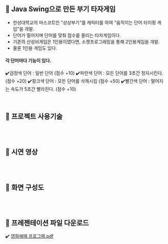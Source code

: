 ## :rocket: Java Swing으로 만든 부기 타자게임 <br/>

- 한성대학교의 마스코트인 "상상부기"를 캐릭터를 하여 "움직이는 단어 타이핑 게임"을 개발.
- 단어가 떨어지며 단어를 맞춰 점수를 올리는 타자게임이다.
- 기존의 산성비게임은 1인용이였다면, 소켓프로그래밍을 통해 2인용게임을 개발.
- 물론 1인용 게임도 있다.

#### 각 단어마다 기능이 있다.
:heavy_check_mark:검정색 단어 : 일반 단어 (점수 +10)
:heavy_check_mark:파란색 단어 : 모든 단어를 3초간 정지시킨다. (점수 +20)
:heavy_check_mark:핑크색 단어 : 모든 단어를 삭제시킴 (점수 +50)
:heavy_check_mark:빨간색 단어 : 떨어지는 속도가 5초간 빨라진다. (점수 +10)

<br>

##  :rocket: 프로젝트 사용기술 


<br>
<br>

##  :rocket: 시연 영상 


<br>
<br>

##  :rocket: 화면 구성도 



<br>
<br>


##  :rocket: 프레젠테이션 파일 다운로드

:heavy_check_mark: [영화예매 프로그램.pdf](https://github.com/jaero0725/MovieReservationProject/files/6493121/default.pdf)


